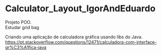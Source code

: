 # Calculator_Layout_IgorAndEduardo

Projeto POO.  
Estudar grid bag 

Criando uma aplicação de calculadora gráfica usando libs do Java. 
https://pt.stackoverflow.com/questions/12471/calculadora-com-interface-gr%C3%A1fica-java

